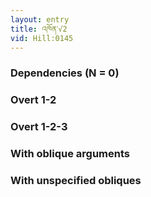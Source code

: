 ```yaml
---
layout: entry
title: འཁོན་√2
vid: Hill:0145
---
```

### Dependencies (N = 0)


### Overt 1-2


### Overt 1-2-3


### With oblique arguments


### With unspecified obliques
